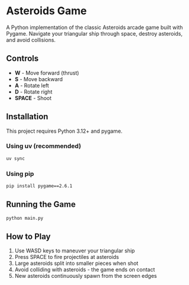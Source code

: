 # Asteroids Game

A Python implementation of the classic Asteroids arcade game built with Pygame. Navigate your triangular ship through space, destroy asteroids, and avoid collisions.

## Controls

- **W** - Move forward (thrust)
- **S** - Move backward
- **A** - Rotate left
- **D** - Rotate right
- **SPACE** - Shoot

## Installation

This project requires Python 3.12+ and pygame.

### Using uv (recommended)

```bash
uv sync
```

### Using pip

```bash
pip install pygame==2.6.1
```

## Running the Game

```bash
python main.py
```

## How to Play

1. Use WASD keys to maneuver your triangular ship
2. Press SPACE to fire projectiles at asteroids
3. Large asteroids split into smaller pieces when shot
4. Avoid colliding with asteroids - the game ends on contact
5. New asteroids continuously spawn from the screen edges
